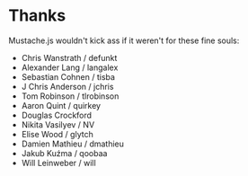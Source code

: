 # Thanks

Mustache.js wouldn't kick ass if it weren't for these fine souls:

 * Chris Wanstrath / defunkt
 * Alexander Lang / langalex
 * Sebastian Cohnen / tisba
 * J Chris Anderson / jchris
 * Tom Robinson / tlrobinson
 * Aaron Quint / quirkey
 * Douglas Crockford
 * Nikita Vasilyev / NV
 * Elise Wood / glytch
 * Damien Mathieu / dmathieu
 * Jakub Kuźma / qoobaa
 * Will Leinweber / will
